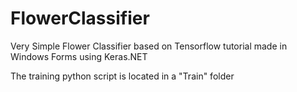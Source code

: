 # FlowerClassifier
Very Simple Flower Classifier based on Tensorflow tutorial made in Windows Forms using Keras.NET

The training python script is located in a "Train" folder 
